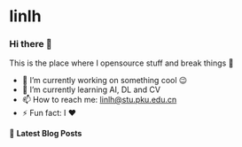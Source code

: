# linlh
### Hi there 👋
This is the place where I opensource stuff and break things :rofl:

- 🔭 I’m currently working on something cool :wink:
- 🌱 I’m currently learning AI, DL and CV
- 📫 How to reach me: linlh@stu.pku.edu.cn
- ⚡ Fun fact: I :heart: 

📕 **Latest Blog Posts**
<!-- BLOG-POST-LIST:START -->
<!-- BLOG-POST-LIST:END -->
